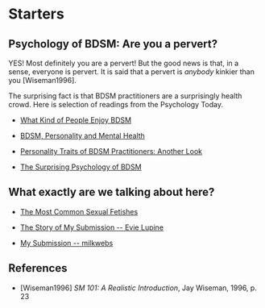 # Starters

## Psychology of BDSM: Are you a pervert?

YES! Most definitely you are a pervert! But the good news is that, in a sense, everyone is pervert. It is said that a pervert is *anybody* kinkier than you [Wiseman1996].

The surprising fact is that BDSM practitioners are a surprisingly health crowd. Here is selection of readings from the Psychology Today.

* [What Kind of People Enjoy BDSM](https://www.psychologytoday.com/us/blog/all-about-sex/201908/what-kind-people-enjoy-bdsm)

* [BDSM, Personality and Mental Health](https://www.psychologytoday.com/us/blog/unique-everybody-else/201307/bdsm-personality-and-mental-health)

* [Personality Traits of BDSM Practitioners: Another Look](https://www.psychologytoday.com/us/blog/unique-everybody-else/201502/personality-traits-bdsm-practitioners-another-look)

* [The Surprising Psychology of BDSM](https://www.psychologytoday.com/us/blog/the-wide-wide-world-psychology/201502/the-surprising-psychology-bdsm)

## What exactly are we talking about here?

* [The Most Common Sexual Fetishes](https://www.allure.com/story/common-sexual-fetishes-kinks)

* [The Story of My Submission -- Evie Lupine](https://www.youtube.com/watch?v=v32tO692hcQ)

* [My Submission -- milkwebs](https://www.youtube.com/watch?v=o59674jZ1kk)


## References

* [Wiseman1996] *SM 101: A Realistic Introduction*, Jay Wiseman, 1996, p. 23
